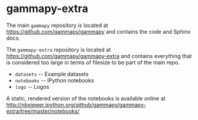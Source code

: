 gammapy-extra
=============

The main `gammapy` repository is located at
https://github.com/gammapy/gammapy
and contains the code and Sphinx docs.

The `gammapy-extra` repository is located at
https://github.com/gammapy/gammapy-extra
and contains everything that is considered too large
in terms of filesize to be part of the main repo.

* `datasets` -- Example datasets
* `notebooks` -- IPython notebooks
* `logo` -- Logos

A static, rendered version of the notebooks is available online at
http://nbviewer.ipython.org/github/gammapy/gammapy-extra/tree/master/notebooks/
